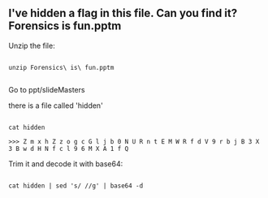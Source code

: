 ## I've hidden a flag in this file. Can you find it? Forensics is fun.pptm

Unzip the file:

```console

unzip Forensics\ is\ fun.pptm


```

Go to ppt/slideMasters
 
 there is a file called 'hidden'

```console

cat hidden

>>> Z m x h Z z o g c G l j b 0 N U R n t E M W R f d V 9 r b j B 3 X 3 B w d H N f c l 9 6 M X A 1 f Q

```

Trim it and decode it with base64:

```console

cat hidden | sed 's/ //g' | base64 -d 

```
